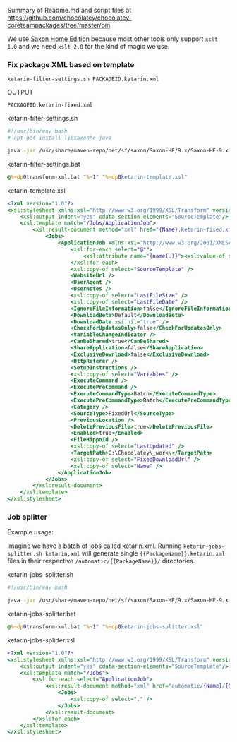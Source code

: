 Summary of Readme.md and script files at https://github.com/chocolatey/chocolatey-coreteampackages/tree/master/bin

We use [Saxon Home Edition](https://chocolatey.org/packages/SaxonHE) because most other tools only support `xslt 1.0` and we need `xslt 2.0` for the kind of magic we use.

### Fix package XML based on template

`ketarin-filter-settings.sh PACKAGEID.ketarin.xml`

OUTPUT  

`PACKAGEID.ketarin-fixed.xml`

ketarin-filter-settings.sh
```bash
#!/usr/bin/env bash
# apt-get install libsaxonhe-java

java -jar /usr/share/maven-repo/net/sf/saxon/Saxon-HE/9.x/Saxon-HE-9.x.jar -s:"$1" -xsl:ketarin-template.xsl
```


ketarin-filter-settings.bat
```bat
@%~dp0transform-xml.bat "%~1" "%~dp0ketarin-template.xsl"
```

ketarin-template.xsl
```xsl
<?xml version="1.0"?>
<xsl:stylesheet xmlns:xsl="http://www.w3.org/1999/XSL/Transform" version="2.0">
	<xsl:output indent="yes" cdata-section-elements="SourceTemplate"/>
	<xsl:template match="/Jobs/ApplicationJob">
		<xsl:result-document method="xml" href="{Name}.ketarin-fixed.xml">
			<Jobs>
				<ApplicationJob xmlns:xsi="http://www.w3.org/2001/XMLSchema-instance" xmlns:xsd="http://www.w3.org/2001/XMLSchema">
					<xsl:for-each select="@*">
						<xsl:attribute name="{name(.)}"><xsl:value-of select="."/></xsl:attribute>
					</xsl:for-each>
					<xsl:copy-of select="SourceTemplate" />
					<WebsiteUrl />
					<UserAgent />
					<UserNotes />
					<xsl:copy-of select="LastFileSize" />
					<xsl:copy-of select="LastFileDate" />
					<IgnoreFileInformation>false</IgnoreFileInformation>
					<DownloadBeta>Default</DownloadBeta>
					<DownloadDate xsi:nil="true" />
					<CheckForUpdatesOnly>false</CheckForUpdatesOnly>
					<VariableChangeIndicator />
					<CanBeShared>true</CanBeShared>
					<ShareApplication>false</ShareApplication>
					<ExclusiveDownload>false</ExclusiveDownload>
					<HttpReferer />
					<SetupInstructions />
					<xsl:copy-of select="Variables" />
					<ExecuteCommand />
					<ExecutePreCommand />
					<ExecuteCommandType>Batch</ExecuteCommandType>
					<ExecutePreCommandType>Batch</ExecutePreCommandType>
					<Category />
					<SourceType>FixedUrl</SourceType>
					<PreviousLocation />
					<DeletePreviousFile>true</DeletePreviousFile>
					<Enabled>true</Enabled>
					<FileHippoId />
					<xsl:copy-of select="LastUpdated" />
					<TargetPath>C:\Chocolatey\_work\</TargetPath>
					<xsl:copy-of select="FixedDownloadUrl" />
					<xsl:copy-of select="Name" />
				</ApplicationJob>
			</Jobs>
		</xsl:result-document>
	</xsl:template>
</xsl:stylesheet>
```

### Job splitter

Example usage:

Imagine we have a batch of jobs called ketarin.xml. Running `ketarin-jobs-splitter.sh ketarin.xml` will generate single `{{PackageName}}.ketarin.xml` files in their respective `/automatic/{{PackageName}}/` directories.


ketarin-jobs-splitter.sh
```bash
#!/usr/bin/env bash

java -jar /usr/share/maven-repo/net/sf/saxon/Saxon-HE/9.x/Saxon-HE-9.x.jar -s:"$1" -xsl:ketarin-jobs-splitter.xsl -o:null.xml
```


ketarin-jobs-splitter.bat
```bat
@%~dp0transform-xml.bat "%~1" "%~dp0ketarin-jobs-splitter.xsl"
```



ketarin-jobs-splitter.xsl
```xsl
<?xml version="1.0"?>
<xsl:stylesheet xmlns:xsl="http://www.w3.org/1999/XSL/Transform" version="2.0">
	<xsl:output indent="yes" cdata-section-elements="SourceTemplate"/>
	<xsl:template match="/Jobs">
		<xsl:for-each select="ApplicationJob">
			<xsl:result-document method="xml" href="automatic/{Name}/{Name}.ketarin.xml">
				<Jobs>
					<xsl:copy-of select="." />
				</Jobs>
			</xsl:result-document>
		</xsl:for-each>
	</xsl:template>
</xsl:stylesheet>
```

